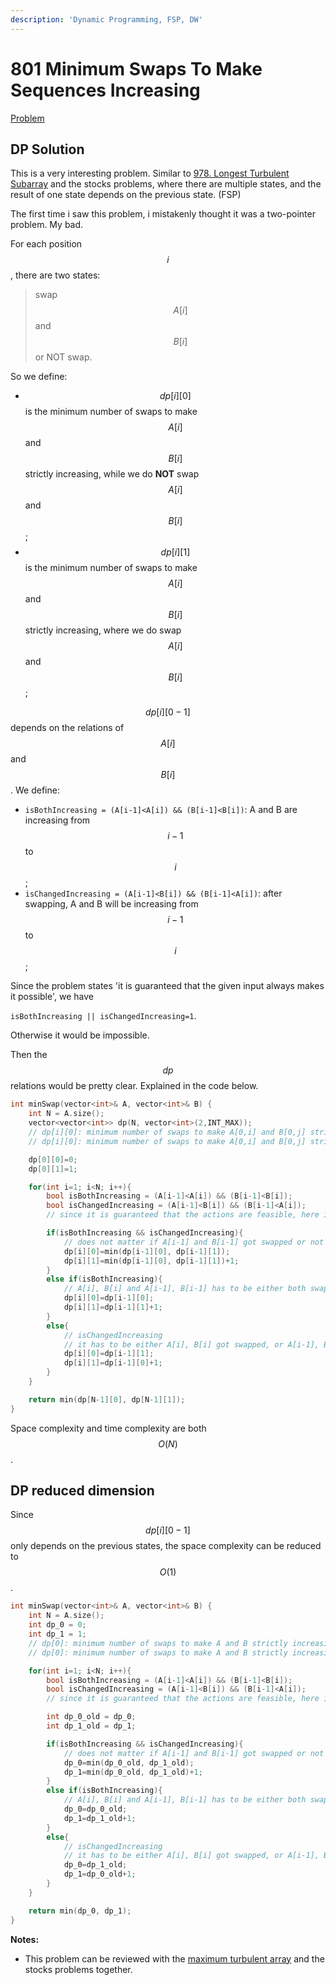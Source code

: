 ```yaml
---
description: 'Dynamic Programming, FSP, DW'
---
```


# 801 Minimum Swaps To Make Sequences Increasing

[Problem](https://leetcode.com/problems/minimum-swaps-to-make-sequences-increasing/)

## DP Solution

This is a very interesting problem. Similar to [978. Longest Turbulent Subarray](https://leetcode.com/problems/longest-turbulent-subarray/) and the stocks problems, where there are multiple states, and the result of one state depends on the previous state. \(FSP\)

The first time i saw this problem, i mistakenly thought it was a two-pointer problem. My bad.

For each position $$i$$, there are two states:

> swap $$A[i]$$ and $$B[i]$$ or NOT swap.

So we define:

* $$dp[i][0]$$ is the minimum number of swaps to make $$A[i]$$ and $$B[i]$$ strictly increasing, while we do **NOT** swap $$A[i]$$ and $$B[i]$$; 
* $$dp[i][1]$$ is the minimum number of swaps to make $$A[i]$$ and $$B[i]$$ strictly increasing, where we do swap $$A[i]$$ and $$B[i]$$;

$$dp[i][0-1]$$ depends on the relations of $$A[i]$$ and $$B[i]$$. We define:

* `isBothIncreasing = (A[i-1]<A[i]) && (B[i-1]<B[i])`: A and B are increasing from $$i-1$$ to $$i$$; 
* `isChangedIncreasing = (A[i-1]<B[i]) && (B[i-1]<A[i])`: after swapping, A and B will be increasing from $$i-1$$ to $$i$$;

Since the problem states 'it is guaranteed that the given input always makes it possible', we have

`isBothIncreasing || isChangedIncreasing=1`.

Otherwise it would be impossible.

Then the $$dp$$ relations would be pretty clear. Explained in the code below.

```cpp
int minSwap(vector<int>& A, vector<int>& B) {
    int N = A.size();
    vector<vector<int>> dp(N, vector<int>(2,INT_MAX));
    // dp[i][0]: minimum number of swaps to make A[0,i] and B[0,j] strictly increasing, and A[i] and B[i] are NOT swapped
    // dp[i][0]: minimum number of swaps to make A[0,i] and B[0,j] strictly increasing, and A[i] and B[i] are swapped

    dp[0][0]=0;
    dp[0][1]=1;

    for(int i=1; i<N; i++){
        bool isBothIncreasing = (A[i-1]<A[i]) && (B[i-1]<B[i]);
        bool isChangedIncreasing = (A[i-1]<B[i]) && (B[i-1]<A[i]);
        // since it is guaranteed that the actions are feasible, here isBothIncreasing||isChangedIncreasing=1;

        if(isBothIncreasing && isChangedIncreasing){
            // does not matter if A[i-1] and B[i-1] got swapped or not
            dp[i][0]=min(dp[i-1][0], dp[i-1][1]);
            dp[i][1]=min(dp[i-1][0], dp[i-1][1])+1;
        }
        else if(isBothIncreasing){
            // A[i], B[i] and A[i-1], B[i-1] has to be either both swapped or neither swapped
            dp[i][0]=dp[i-1][0];
            dp[i][1]=dp[i-1][1]+1;
        }
        else{
            // isChangedIncreasing
            // it has to be either A[i], B[i] got swapped, or A[i-1], B[i-1] got swapped. But it can not be both are swapped or both are not swapped
            dp[i][0]=dp[i-1][1];
            dp[i][1]=dp[i-1][0]+1;
        }
    }

    return min(dp[N-1][0], dp[N-1][1]);
}
```

Space complexity and time complexity are both $$O(N)$$.

## DP reduced dimension

Since $$dp[i][0-1]$$ only depends on the previous states, the space complexity can be reduced to $$O(1)$$.

```cpp
int minSwap(vector<int>& A, vector<int>& B) {
    int N = A.size();
    int dp_0 = 0;
    int dp_1 = 1;
    // dp[0]: minimum number of swaps to make A and B strictly increasing, and A[i] and B[i] are NOT swapped
    // dp[0]: minimum number of swaps to make A and B strictly increasing, and A[i] and B[i] are swapped

    for(int i=1; i<N; i++){
        bool isBothIncreasing = (A[i-1]<A[i]) && (B[i-1]<B[i]);
        bool isChangedIncreasing = (A[i-1]<B[i]) && (B[i-1]<A[i]);
        // since it is guaranteed that the actions are feasible, here isBothIncreasing||isChangedIncreasing=1;

        int dp_0_old = dp_0;
        int dp_1_old = dp_1;

        if(isBothIncreasing && isChangedIncreasing){
            // does not matter if A[i-1] and B[i-1] got swapped or not
            dp_0=min(dp_0_old, dp_1_old);
            dp_1=min(dp_0_old, dp_1_old)+1;
        }
        else if(isBothIncreasing){
            // A[i], B[i] and A[i-1], B[i-1] has to be either both swapped or neither swapped
            dp_0=dp_0_old;
            dp_1=dp_1_old+1;
        }
        else{
            // isChangedIncreasing
            // it has to be either A[i], B[i] got swapped, or A[i-1], B[i-1] got swapped. But it can not be both are swapped or both are not swapped
            dp_0=dp_1_old;
            dp_1=dp_0_old+1;
        }
    }

    return min(dp_0, dp_1);
}
```

**Notes:**

* This problem can be reviewed with the [maximum turbulent array](https://leetcode.com/problems/longest-turbulent-subarray/) and the stocks problems together.

